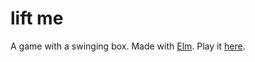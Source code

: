 # lift me

A game with a swinging box. Made with [Elm](http://elm-lang.org/). Play it [here](http://j201.github.io/lift-me).
